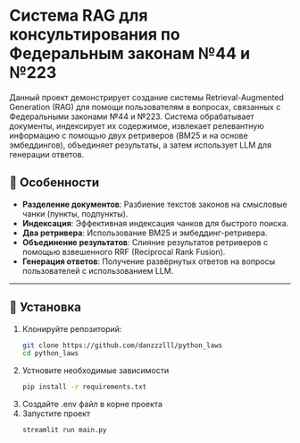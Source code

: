 # Система RAG для консультирования по Федеральным законам №44 и №223

Данный проект демонстрирует создание системы Retrieval-Augmented Generation (RAG) для помощи пользователям в вопросах, связанных с Федеральными законами №44 и №223. Система обрабатывает документы, индексирует их содержимое, извлекает релевантную информацию с помощью двух ретриверов (BM25 и на основе эмбеддингов), объединяет результаты, а затем использует LLM для генерации ответов.

## 📌 Особенности

- **Разделение документов**: Разбиение текстов законов на смысловые чанки (пункты, подпункты).
- **Индексация**: Эффективная индексация чанков для быстрого поиска.
- **Два ретривера**: Использование BM25 и эмбеддинг-ретривера.
- **Объединение результатов**: Слияние результатов ретриверов с помощью взвешенного RRF (Reciprocal Rank Fusion).
- **Генерация ответов**: Получение развёрнутых ответов на вопросы пользователей с использованием LLM.

---

## 🚀 Установка

1. Клонируйте репозиторий:
   ```bash
   git clone https://github.com/danzzzlll/python_laws
   cd python_laws
2. Устновите необходимые зависимости
   ```bash
   pip install -r requirements.txt
3. Создайте .env файл в корне проекта
4. Запустите проект
   ```bash
   streamlit run main.py
